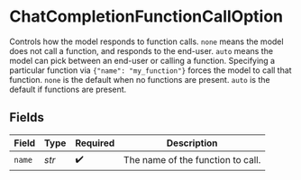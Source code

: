 # ChatCompletionFunctionCallOption

Controls how the model responds to function calls. `none` means the model does not call a function, and responds to the end-user. `auto` means the model can pick between an end-user or calling a function.  Specifying a particular function via `{"name": "my_function"}` forces the model to call that function. `none` is the default when no functions are present. `auto` is the default if functions are present.


## Fields

| Field                             | Type                              | Required                          | Description                       |
| --------------------------------- | --------------------------------- | --------------------------------- | --------------------------------- |
| `name`                            | *str*                             | :heavy_check_mark:                | The name of the function to call. |